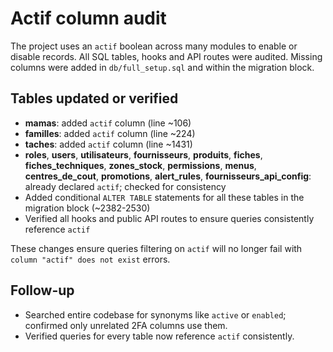# Actif column audit

The project uses an `actif` boolean across many modules to enable or disable records. All SQL tables, hooks and API routes were audited. Missing columns were added in `db/full_setup.sql` and within the migration block.

## Tables updated or verified
- **mamas**: added `actif` column (line ~106)
- **familles**: added `actif` column (line ~224)
- **taches**: added `actif` column (line ~1431)
- **roles**, **users**, **utilisateurs**, **fournisseurs**, **produits**, **fiches**, **fiches_techniques**, **zones_stock**, **permissions**, **menus**, **centres_de_cout**, **promotions**, **alert_rules**, **fournisseurs_api_config**: already declared `actif`; checked for consistency
- Added conditional `ALTER TABLE` statements for all these tables in the migration block (~2382-2530)
- Verified all hooks and public API routes to ensure queries consistently reference `actif`

These changes ensure queries filtering on `actif` will no longer fail with `column "actif" does not exist` errors.

## Follow-up
- Searched entire codebase for synonyms like `active` or `enabled`; confirmed only unrelated 2FA columns use them.
- Verified queries for every table now reference `actif` consistently.
